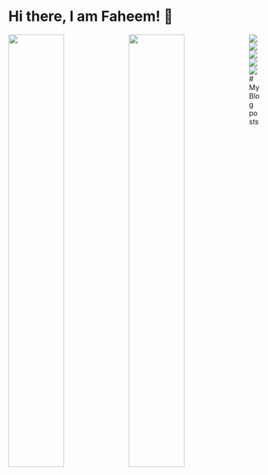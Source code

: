 # Hi there, I am Faheem!  👋 
<img align="left" width ="47%" src="https://github-readme-stats.vercel.app/api?username=faheem77&show_icons=true&theme=radical" />
<img align= "left" width="47%" src="https://github-readme-stats.vercel.app/api/top-langs/?username=faheem77&layout=compact " />
<img align= "left" src="https://img.shields.io/badge/python-3670A0?style=for-the-badge&logo=python&logoColor=ffdd54" />
<img align="left" src="https://img.shields.io/badge/django-%23092E20.svg?style=for-the-badge&logo=django&logoColor=white" />
<img  align ="left" src = "https://img.shields.io/badge/DJANGO-REST-ff1709?style=for-the-badge&logo=django&logoColor=white&color=ff1709&labelColor=gray " />
<img align= "left" src = "https://img.shields.io/badge/flask-%23000.svg?style=for-the-badge&logo=flask&logoColor=white" />
<img align= "left" src= "https://img.shields.io/badge/FastAPI-005571?style=for-the-badge&logo=fastapi" />
<br>
# My Blog posts
<!-- BLOG-POST-LIST:START -->
<!-- BLOG-POST-LIST:END -->
